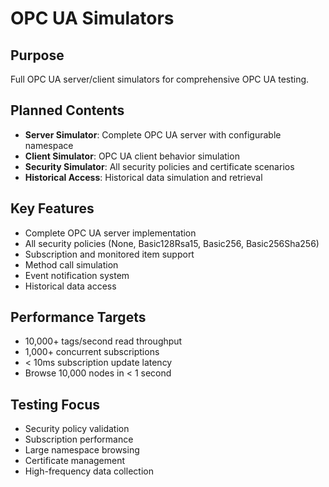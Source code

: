 # OPC UA Simulators

## Purpose
Full OPC UA server/client simulators for comprehensive OPC UA testing.

## Planned Contents
- **Server Simulator**: Complete OPC UA server with configurable namespace
- **Client Simulator**: OPC UA client behavior simulation
- **Security Simulator**: All security policies and certificate scenarios
- **Historical Access**: Historical data simulation and retrieval

## Key Features
- Complete OPC UA server implementation
- All security policies (None, Basic128Rsa15, Basic256, Basic256Sha256)
- Subscription and monitored item support
- Method call simulation
- Event notification system
- Historical data access

## Performance Targets
- 10,000+ tags/second read throughput
- 1,000+ concurrent subscriptions
- < 10ms subscription update latency
- Browse 10,000 nodes in < 1 second

## Testing Focus
- Security policy validation
- Subscription performance
- Large namespace browsing
- Certificate management
- High-frequency data collection